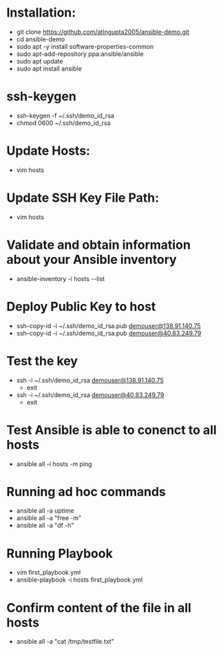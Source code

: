 # Installation:
 - git clone https://github.com/atingupta2005/ansible-demo.git
 - cd ansible-demo
 - sudo apt -y install software-properties-common
 - sudo apt-add-repository ppa:ansible/ansible
 - sudo apt update
 - sudo apt install ansible

# ssh-keygen
 - ssh-keygen -f ~/.ssh/demo_id_rsa
 - chmod 0600 ~/.ssh/demo_id_rsa

# Update Hosts:
 - vim hosts

# Update SSH Key File Path:
 - vim hosts

# Validate and obtain information about your Ansible inventory
 - ansible-inventory -i hosts --list

# Deploy Public Key to host
 - ssh-copy-id -i ~/.ssh/demo_id_rsa.pub demouser@138.91.140.75
 - ssh-copy-id -i ~/.ssh/demo_id_rsa.pub demouser@40.83.249.79

# Test the key
 - ssh -i ~/.ssh/demo_id_rsa demouser@138.91.140.75
   - exit
 - ssh -i ~/.ssh/demo_id_rsa demouser@40.83.249.79
   - exit

# Test Ansible is able to conenct to all hosts
 - ansible all -i hosts -m ping

# Running ad hoc commands
- ansible all -a uptime
- ansible all -a "free -m"
- ansible all -a "df -h"

# Running Playbook
- vim first_playbook.yml
- ansible-playbook -i hosts first_playbook.yml

# Confirm content of the file in all hosts
- ansible all -a "cat /tmp/testfile.txt"
